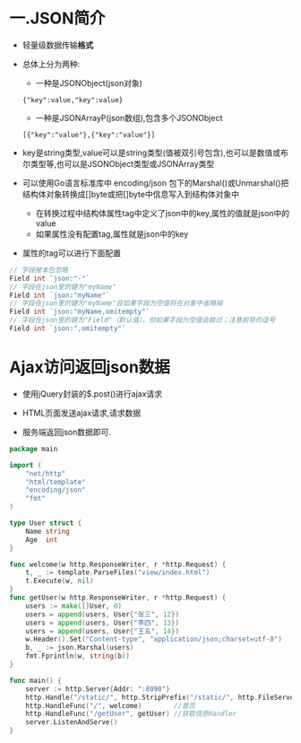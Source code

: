 # 一.JSON简介

* 轻量级数据传输**格式**

* 总体上分为两种:

  * 一种是JSONObject(json对象)

  ```
  {"key":value,"key":value}
  ```

  * 一种是JSONArrayP(json数组),包含多个JSONObject

  ```
  [{"key":"value"},{"key":"value"}]
  ```

* key是string类型,value可以是string类型(值被双引号包含),也可以是数值或布尔类型等,也可以是JSONObject类型或JSONArray类型

* 可以使用Go语言标准库中 encoding/json 包下的Marshal()或Unmarshal()把结构体对象转换成[]byte或把[]byte中信息写入到结构体对象中

  * 在转换过程中结构体属性tag中定义了json中的key,属性的值就是json中的value
  * 如果属性没有配置tag,属性就是json中的key

* 属性的tag可以进行下面配置

```go
// 字段被本包忽略
Field int `json:"-"`
// 字段在json里的键为"myName"
Field int `json:"myName"`
// 字段在json里的键为"myName"且如果字段为空值将在对象中省略掉
Field int `json:"myName,omitempty"`
// 字段在json里的键为"Field"（默认值），但如果字段为空值会跳过；注意前导的逗号
Field int `json:",omitempty"`
```




# Ajax访问返回json数据

* 使用jQuery封装的$.post()进行ajax请求
* HTML页面发送ajax请求,请求数据



* 服务端返回json数据即可.

```go
package main

import (
	"net/http"
	"html/template"
	"encoding/json"
	"fmt"
)

type User struct {
	Name string
	Age  int
}

func welcome(w http.ResponseWriter, r *http.Request) {
	t, _ := template.ParseFiles("view/index.html")
	t.Execute(w, nil)
}
func getUser(w http.ResponseWriter, r *http.Request) {
	users := make([]User, 0)
	users = append(users, User{"张三", 12})
	users = append(users, User{"李四", 13})
	users = append(users, User{"王五", 14})
	w.Header().Set("Content-type", "application/json;charset=utf-8")
	b, _ := json.Marshal(users)
	fmt.Fprintln(w, string(b))
}

func main() {
	server := http.Server{Addr: ":8090"}
	http.Handle("/static/", http.StripPrefix("/static/", http.FileServer(http.Dir("static"))))
	http.HandleFunc("/", welcome)        //首页
	http.HandleFunc("/getUser", getUser) //获取信息Handler
	server.ListenAndServe()
}

```

